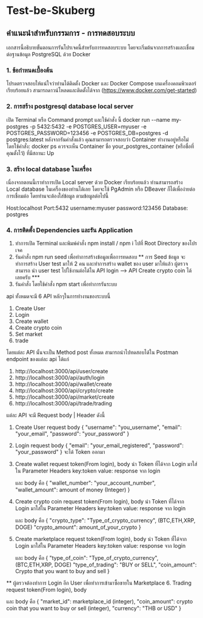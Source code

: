 # Test-be-Skuberg

## คำแนะนำสำหรับกรรมการ - การทดสอบระบบ

เอกสารนี้อธิบายขั้นตอนการรันโปรเจคนี้สำหรับการทดสอบระบบ โดยจะเริ่มต้นจากการสร้างและเชื่อมต่อฐานข้อมูล PostgreSQL ด้วย Docker

### 1. ข้อกำหนดเบื้องต้น

โปรดตรวจสอบให้แน่ใจว่าท่านได้ติดตั้ง Docker และ Docker Compose บนเครื่องคอมพิวเตอร์เรียบร้อยแล้ว สามารถดาวน์โหลดและติดตั้งได้จาก (https://www.docker.com/get-started)

### 2. การสร้าง  postgresql database local server

เปิด Terminal หรือ Command prompt
และใช้คำสั่ง นี้ docker run --name my-postgres -p 5432:5432 -e POSTGRES_USER=myuser -e POSTGRES_PASSWORD=123456 -e POSTGRES_DB=postgres -d postgres:latest
หลังจากรันคำสั่งแล้ว คุณสามารถตรวจสอบว่า Container ทำงานอยู่หรือไม่ โดยใช้คำสั่ง: docker ps ควรจะเห็น Container ชื่อ your_postgres_container (หรือชื่อที่คุณตั้งไว้) ที่มีสถานะ Up

### 3. สร้าง local database ในเครื่อง
เนื่องจากตอนนี้เราทำการเปิด Local server ด้วย Docker เรียบร้อยแล้ว ท่านสามารถสร้าง Local database ในเครื่องของท่านได้เลย โดยจะใช้ PgAdmin หรือ DBeaver ก็ได้เพื่อง่ายต่อการเชื่อมต่อ
โดยท่านจะต้องใส่ข้อมูล ตามข้อมูลต่อไปนี้

Host:localhost
Port:5432
username:myuser
password:123456
Database: postgres

### 4. การติดตั้ง Dependencies และรัน Application
1. ทำการเปิด Terminal และพิมพ์คำสั่ง npm install / npm i ไปที่ Root Directory ของโปรเจค
2. รันคำสั่ง npm run seed เพื่อทำการสร้างข้อมูลเพื่อการทดสอบ
   ** การ Seed ข้อมูล จะทำการสร้าง User test มาให้ 2 คน และทำการสร้าง wallet ของ user มาให้แล้ว ผู้ตรวจสามารถ นำ user test ไปใช้งานต่อได้ใน API login --> API Create crypto coin ได้เลยครับ ***
3. รันคำสั่ง โดยใช้คำสั่ง npm start เพื่อทำการรันระบบ

api ทั้งหมดจะมี 6 API หลักๆในการทำงานของระบบนี้ 
1. Create User
2. Login
3. Create wallet
4. Create crypto coin
5. Set market
6. trade

โดยแต่ละ API นั้นจะเป็น Method post ทั้งหมด สามารถนำไปทดสอบได้ใน Postman
endpoint ของแต่ละ api ได้แก่
1. http://localhost:3000/api/user/create
2. http://localhost:3000/api/auth/login
3. http://localhost:3000/api/wallet/create
4. http://localhost:3000/api/crypto/create
5. http://localhost:3000/api/market/create
6. http://localhost:3000/api/trade/trading

แต่ละ API จะมี Request body | Header ดังนี้
1. Create User request body
   {
    "username": "you_username",
    "email": "your_email",
    "password": "your_password"
}

2. Login request body
   {
    "email": "your_email_registered",
    "password": "your_password"
}
จะได้ Token ออกมา

3. Create wallet request token(From login), body
   นำ Token ที่ได้จาก Login มาใส่ใน Parameter Headers
   key:token value: response จาก login

   และ body คือ
   {
    "wallet_number": "your_account_number",
    "wallet_amount": amount of money (Integer)
}

4. Create crypto coin request token(From login), body
   นำ Token ที่ได้จาก Login มาใส่ใน Parameter Headers
   key:token value: response จาก login

   และ body คือ
   {
    "crypto_type": "Type_of_crypto_currency",  (BTC,ETH,XRP, DOGE)
    "crypto_amount": amount_of_your_crypto
}

5. Create marketplace request token(From login), body
   นำ Token ที่ได้จาก Login มาใส่ใน Parameter Headers
   key:token value: response จาก login
   
   และ body คือ
   {
    "type_of_coin": "Type_of_crypto_currency", (BTC,ETH,XRP, DOGE)
    "type_of_trading": "BUY or SELL",
    "coin_amount": Crypto that you want to buy and sell
}


** ผู้ตรวจต้องทำการ Login อีก User เพื่อทำการเข้ามาซื้อขายใน Marketplace
6. Trading request token(From login), body

และ body คือ
{
    "market_id": marketplace_id (integer),
    "coin_amount": crypto coin that you want to buy or sell (integer),
    "currency": "THB or USD"
}
